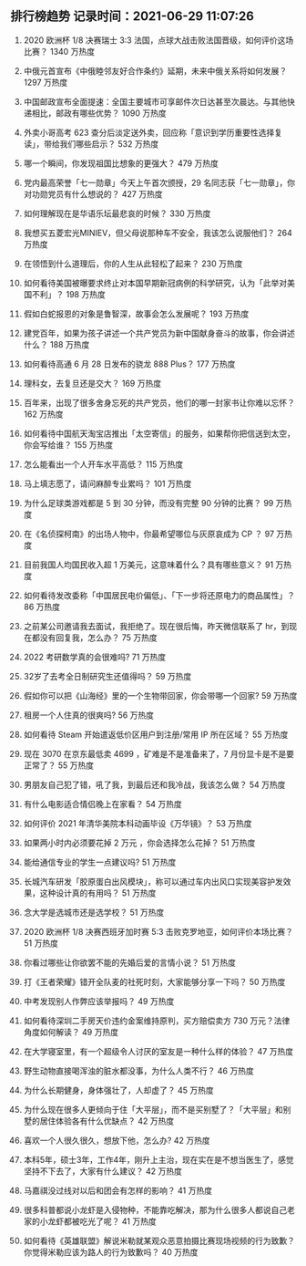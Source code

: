 
## 排行榜趋势 记录时间：2021-06-29 11:07:26
  
  1. 2020 欧洲杯 1/8 决赛瑞士 3:3 法国，点球大战击败法国晋级，如何评价这场比赛？ 1340 万热度
    
  2. 中俄元首宣布《中俄睦邻友好合作条约》延期，未来中俄关系将如何发展？ 1297 万热度
    
  3. 中国邮政宣布全面提速：全国主要城市可享邮件次日达甚至次晨达。与其他快递相比，邮政有哪些优势？ 1090 万热度
    
  4. 外卖小哥高考 623 查分后淡定送外卖，回应称「意识到学历重要性选择复读」，带给我们哪些启示？ 532 万热度
    
  5. 哪一个瞬间，你发现祖国比想象的更强大？ 479 万热度
    
  6. 党内最高荣誉「七一勋章」今天上午首次颁授，29 名同志获「七一勋章」，你对功勋党员有什么想说的？ 427 万热度
    
  7. 如何理解现在是华语乐坛最悲哀的时候？ 330 万热度
    
  8. 我想买五菱宏光MINIEV，但父母说那种车不安全，我该怎么说服他们？ 264 万热度
    
  9. 在领悟到什么道理后，你的人生从此轻松了起来？ 230 万热度
    
  10. 如何看待美国被曝要求终止对本国早期新冠病例的科学研究，认为「此举对美国不利」？ 198 万热度
    
  11. 假如白蛇报恩的对象是鲁智深，故事会怎么发展呢？ 193 万热度
    
  12. 建党百年，如果为孩子讲述一个共产党员为新中国献身奋斗的故事，你会讲述什么？ 188 万热度
    
  13. 如何看待高通 6 月 28 日发布的骁龙 888 Plus？ 177 万热度
    
  14. 理科女，去复旦还是交大？ 169 万热度
    
  15. 百年来，出现了很多舍身忘死的共产党员，他们的哪一封家书让你难以忘怀？ 162 万热度
    
  16. 如何看待中国航天淘宝店推出「太空寄信」的服务，如果帮你把信送到太空，你会写给谁？ 155 万热度
    
  17. 怎么能看出一个人开车水平高低？ 115 万热度
    
  18. 马上填志愿了，请问麻醉专业累吗？ 101 万热度
    
  19. 为什么足球类游戏都是 5 到 30 分钟，而没有完整 90 分钟的比赛？ 99 万热度
    
  20. 在《名侦探柯南》的出场人物中，你最希望哪位与灰原哀成为 CP ？ 97 万热度
    
  21. 目前我国人均国民收入超 1 万美元，这意味着什么？具有哪些意义？ 91 万热度
    
  22. 如何看待发改委称「中国居民电价偏低」、「下一步将还原电力的商品属性」？ 86 万热度
    
  23. 之前某公司邀请我去面试，我拒绝了。现在很后悔，昨天微信联系了 hr，到现在都没有回复我，怎么办？ 75 万热度
    
  24. 2022 考研数学真的会很难吗? 71 万热度
    
  25. 32岁了去考全日制研究生还值得吗？ 59 万热度
    
  26. 假如你可以把《山海经》里的一个生物带回家，你会带哪一个回家? 59 万热度
    
  27. 租房一个人住真的很爽吗? 56 万热度
    
  28. 如何看待 Steam 开始遣返低价区用户到注册/常用 IP 所在区域？ 55 万热度
    
  29. 现在 3070 在京东最低卖 4699 ，矿难是不是准备来了，7 月份显卡是不是要正常了？ 55 万热度
    
  30. 男朋友自己犯了错，吼了我，到最后还和我冷战，我该怎么做？ 54 万热度
    
  31. 有什么电影适合情侣晚上在家看？ 54 万热度
    
  32. 如何评价 2021 年清华美院本科动画毕设《万华镜》？ 53 万热度
    
  33. 如果两小时内必须要花掉 2 万元 ，你会选择怎么花掉？ 51 万热度
    
  34. 能给通信专业的学生一点建议吗? 51 万热度
    
  35. 长城汽车研发「胶原蛋白出风模块」，称可以通过车内出风口实现美容护发效果，这种设计真的有用吗？ 51 万热度
    
  36. 念大学是选城市还是选学校？ 51 万热度
    
  37. 2020 欧洲杯 1/8 决赛西班牙加时赛 5:3 击败克罗地亚，如何评价本场比赛？ 51 万热度
    
  38. 你看过哪些让你欲罢不能的先婚后爱的言情小说？ 51 万热度
    
  39. 打《王者荣耀》错开全队麦的社死时刻，大家能够分享一下吗？ 50 万热度
    
  40. 中考发现别人作弊应该举报吗？ 49 万热度
    
  41. 如何看待深圳二手房天价违约金案维持原判，买方赔偿卖方 730 万元？法律角度如何解读？ 49 万热度
    
  42. 在大学寝室里，有一个超级令人讨厌的室友是一种什么样的体验？ 47 万热度
    
  43. 野生动物直接喝浑浊的脏水都没事，为什么人类不行？ 46 万热度
    
  44. 为什么长期健身，身体强壮了，人却虚了？ 45 万热度
    
  45. 为什么现在很多人更倾向于住「大平层」，而不是买别墅了？「大平层」和别墅的居住体验各有什么优缺点？ 42 万热度
    
  46. 喜欢一个人很久很久，想放下他，怎么办? 42 万热度
    
  47. 本科5年，硕士3年，工作4年，刚升上主治，现在实在是不想当医生了，感觉坚持不下去了，大家有什么建议？ 42 万热度
    
  48. 马嘉祺没过线对以后和团会有怎样的影响？ 41 万热度
    
  49. 很多科普都说小龙虾是入侵物种，不能靠吃解决，那为什么很多人都说自己老家的小龙虾都被吃光了呢？ 41 万热度
    
  50. 如何看待《英雄联盟》解说米勒就某观众恶意拍摄比赛现场视频的行为致歉？你觉得米勒应该为路人的行为致歉吗？ 40 万热度
    